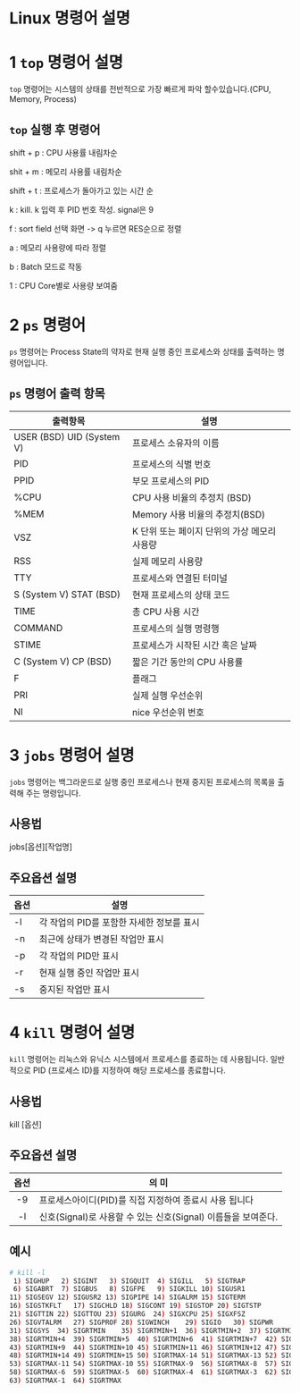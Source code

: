 # Linux 명령어 설명

# 1 `top` 명령어 설명

`top` 명령어는 시스템의 상태를 전반적으로 가장 빠르게 파악 할수있습니다.(CPU, Memory, Process)

## `top` 실행 후 명령어

shift + p : CPU 사용률 내림차순

shit + m : 메모리 사용률 내림차순

shift + t : 프로세스가 돌아가고 있는 시간 순

k : kill. k 입력 후 PID 번호 작성. signal은 9

f : sort field 선택 화면 -> q 누르면 RES순으로 정렬

a : 메모리 사용량에 따라 정렬

b : Batch 모드로 작동

1 : CPU Core별로 사용량 보여줌

# 2 `ps` 명령어
`ps` 명령어는 Process State의 약자로 현재 실행 중인 프로세스와 상태를 출력하는 명령어입니다. 

## `ps` 명령어 출력 항목
| 출력항목                  | 설명                                         |
|---------------------------|----------------------------------------------|
| USER (BSD) UID (System V) | 프로세스 소유자의 이름                       |
| PID                       | 프로세스의 식별 번호                         |
| PPID                      | 부모 프로세스의 PID                          |
| %CPU                      | CPU 사용 비율의 추정치 (BSD)                 |
| %MEM                      | Memory 사용 비율의 추정치(BSD)               |
| VSZ                       | K 단위 또는 페이지 단위의 가상 메모리 사용량 |
| RSS                       | 실제 메모리 사용량                           |
| TTY                       | 프로세스와 연결된 터미널                     |
| S (System V) STAT (BSD)   | 현재 프로세스의 상태 코드                    |
| TIME                      | 총 CPU 사용 시간                             |
| COMMAND                   | 프로세스의 실행 명령행                       |
| STIME                     | 프로세스가 시작된 시간 혹은 날짜             |
| C (System V) CP (BSD)     | 짧은 기간 동안의 CPU 사용률                  |
| F                         | 플래그                                       |
| PRI                       | 실제 실행 우선순위                           |
| NI                        | nice 우선순위 번호                           |

# 3 `jobs` 명령어 설명

`jobs` 명령어는 백그라운드로 실행 중인 프로세스나 현재 중지된 프로세스의 목록을 출력해 주는 명령입니다.

## 사용법
jobs[옵션][작업명]

## 주요옵션 설명

| 옵션 | 설명                                      |
|------|-------------------------------------------|
| -l   | 각 작업의 PID를 포함한 자세한 정보를 표시 |
| -n   | 최근에 상태가 변경된 작업만 표시          |
| -p   | 각 작업의 PID만 표시                      |
| -r   | 현재 실행 중인 작업만 표시                |
| -s   | 중지된 작업만 표시                        |

# 4 `kill` 명령어 설명

`kill` 명령어는 리눅스와 유닉스 시스템에서 프로세스를 종료하는 데 사용됩니다. 일반적으로 PID (프로세스 ID)를 지정하여 해당 프로세스를 종료합니다.

## 사용법
kill [옵션] <PID>

## 주요옵션 설명
| 옵션 | 의 미                                                         |
|:----:|---------------------------------------------------------------|
|  -9  | 프로세스아이디(PID)를 직접 지정하여 종료시 사용 됩니다        |
|  -l  | 신호(Signal)로 사용할 수 있는 신호(Signal) 이름들을 보여준다. |

## 예시
```bash
# kill -l
 1) SIGHUP	 2) SIGINT	 3) SIGQUIT	 4) SIGILL	 5) SIGTRAP
 6) SIGABRT	 7) SIGBUS	 8) SIGFPE	 9) SIGKILL	10) SIGUSR1
11) SIGSEGV	12) SIGUSR2	13) SIGPIPE	14) SIGALRM	15) SIGTERM
16) SIGSTKFLT	17) SIGCHLD	18) SIGCONT	19) SIGSTOP	20) SIGTSTP
21) SIGTTIN	22) SIGTTOU	23) SIGURG	24) SIGXCPU	25) SIGXFSZ
26) SIGVTALRM	27) SIGPROF	28) SIGWINCH	29) SIGIO	30) SIGPWR
31) SIGSYS	34) SIGRTMIN	35) SIGRTMIN+1	36) SIGRTMIN+2	37) SIGRTMIN+3
38) SIGRTMIN+4	39) SIGRTMIN+5	40) SIGRTMIN+6	41) SIGRTMIN+7	42) SIGRTMIN+8
43) SIGRTMIN+9	44) SIGRTMIN+10	45) SIGRTMIN+11	46) SIGRTMIN+12	47) SIGRTMIN+13
48) SIGRTMIN+14	49) SIGRTMIN+15	50) SIGRTMAX-14	51) SIGRTMAX-13	52) SIGRTMAX-12
53) SIGRTMAX-11	54) SIGRTMAX-10	55) SIGRTMAX-9	56) SIGRTMAX-8	57) SIGRTMAX-7
58) SIGRTMAX-6	59) SIGRTMAX-5	60) SIGRTMAX-4	61) SIGRTMAX-3	62) SIGRTMAX-2
63) SIGRTMAX-1	64) SIGRTMAX

